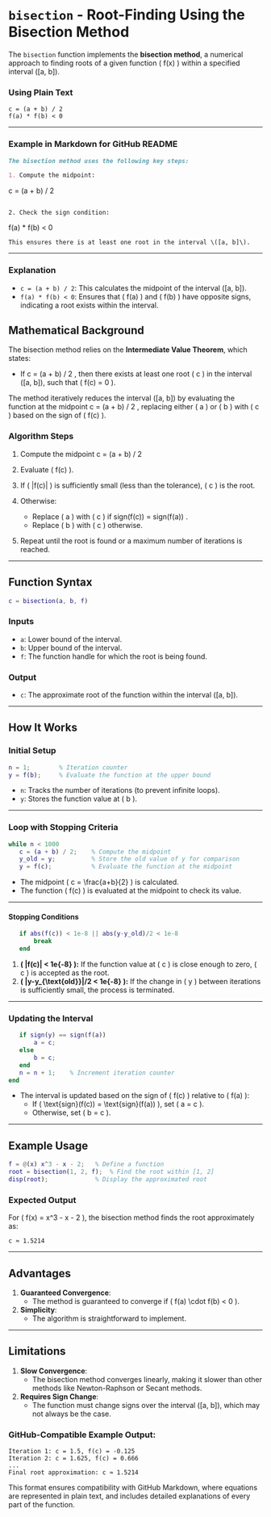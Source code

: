  
# `bisection` - Root-Finding Using the Bisection Method

The `bisection` function implements the **bisection method**, a numerical approach to finding roots of a given function \( f(x) \) within a specified interval \([a, b]\).

 
### Using Plain Text

```
c = (a + b) / 2
f(a) * f(b) < 0
```

---

### Example in Markdown for GitHub README

```markdown
The bisection method uses the following key steps:

1. Compute the midpoint:
   ```
   c = (a + b) / 2
   ```

2. Check the sign condition:
   ```
   f(a) * f(b) < 0
   ```
   This ensures there is at least one root in the interval \([a, b]\).
```

---

### Explanation

- `c = (a + b) / 2`: This calculates the midpoint of the interval \([a, b]\).
- `f(a) * f(b) < 0`: Ensures that \( f(a) \) and \( f(b) \) have opposite signs, indicating a root exists within the interval.
 
## **Mathematical Background**

The bisection method relies on the **Intermediate Value Theorem**, which states:
- If c = (a + b) / 2
, then there exists at least one root \( c \) in the interval \([a, b]\), such that \( f(c) = 0 \).

The method iteratively reduces the interval \([a, b]\) by evaluating the function at the midpoint c = (a + b) / 2 , replacing either \( a \) or \( b \) with \( c \) based on the sign of \( f(c) \).

### Algorithm Steps
1. Compute the midpoint    c = (a + b) / 2

2. Evaluate \( f(c) \).
3. If \( |f(c)| \) is sufficiently small (less than the tolerance), \( c \) is the root.
4. Otherwise:
   - Replace \( a \) with \( c \) if sign(f(c)) = sign(f(a))
.
   - Replace \( b \) with \( c \) otherwise.
5. Repeat until the root is found or a maximum number of iterations is reached.

---

## **Function Syntax**

```matlab
c = bisection(a, b, f)
```

### **Inputs**
- `a`: Lower bound of the interval.
- `b`: Upper bound of the interval.
- `f`: The function handle for which the root is being found.

### **Output**
- `c`: The approximate root of the function within the interval \([a, b]\).

---

## **How It Works**

### Initial Setup
```matlab
n = 1;        % Iteration counter
y = f(b);     % Evaluate the function at the upper bound
```
- `n`: Tracks the number of iterations (to prevent infinite loops).
- `y`: Stores the function value at \( b \).

---

### Loop with Stopping Criteria
```matlab
while n < 1000
   c = (a + b) / 2;    % Compute the midpoint
   y_old = y;          % Store the old value of y for comparison
   y = f(c);           % Evaluate the function at the midpoint
```
- The midpoint \( c = \frac{a+b}{2} \) is calculated.
- The function \( f(c) \) is evaluated at the midpoint to check its value.

---

#### Stopping Conditions
```matlab
   if abs(f(c)) < 1e-8 || abs(y-y_old)/2 < 1e-8
       break
   end
```
1. **\( |f(c)| < 1e{-8} \):** If the function value at \( c \) is close enough to zero, \( c \) is accepted as the root.
2. **\( |y-y_{\text{old}}|/2 < 1e{-8} \):** If the change in \( y \) between iterations is sufficiently small, the process is terminated.

---

### Updating the Interval
```matlab
   if sign(y) == sign(f(a))
       a = c;
   else
       b = c;
   end
   n = n + 1;    % Increment iteration counter
end
```
- The interval is updated based on the sign of \( f(c) \) relative to \( f(a) \):
  - If \( \text{sign}(f(c)) = \text{sign}(f(a)) \), set \( a = c \).
  - Otherwise, set \( b = c \).

---

## **Example Usage**

```matlab
f = @(x) x^3 - x - 2;   % Define a function
root = bisection(1, 2, f);  % Find the root within [1, 2]
disp(root);             % Display the approximated root
```

### Expected Output
For \( f(x) = x^3 - x - 2 \), the bisection method finds the root approximately as:
```
c ≈ 1.5214
```

---

## **Advantages**
1. **Guaranteed Convergence**:
   - The method is guaranteed to converge if \( f(a) \cdot f(b) < 0 \).
2. **Simplicity**:
   - The algorithm is straightforward to implement.

---

## **Limitations**
1. **Slow Convergence**:
   - The bisection method converges linearly, making it slower than other methods like Newton-Raphson or Secant methods.
2. **Requires Sign Change**:
   - The function must change signs over the interval \([a, b]\), which may not always be the case.

 

### GitHub-Compatible Example Output:

```
Iteration 1: c = 1.5, f(c) = -0.125
Iteration 2: c = 1.625, f(c) = 0.666
...
Final root approximation: c ≈ 1.5214
```

This format ensures compatibility with GitHub Markdown, where equations are represented in plain text, and includes detailed explanations of every part of the function.
